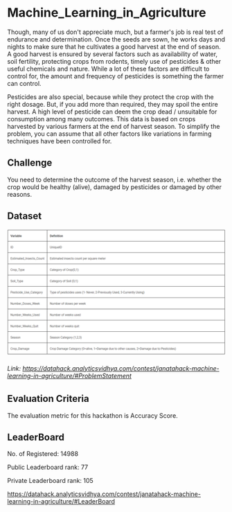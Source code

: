 # Machine_Learning_in_Agriculture
Though, many of us don't appreciate much, but a farmer's job is real test of endurance and determination. Once the seeds are sown, he works days and nights to make sure that he cultivates a good harvest at the end of season. A good harvest is ensured by several factors such as availability of water, soil fertility, protecting crops from rodents, timely use of pesticides & other useful chemicals and nature. While a lot of these factors are difficult to control for, the amount and frequency of pesticides is something the farmer can control.

Pesticides are also special, because while they protect the crop with the right dosage. But, if you add more than required, they may spoil the entire harvest. A high level of pesticide can deem the crop dead / unsuitable for consumption among many outcomes. This data is based on crops harvested by various farmers at the end of harvest season. To simplify the problem, you can assume that all other factors like variations in farming techniques have been controlled for.

## Challenge
You need to determine the outcome of the harvest season, i.e. whether the crop would be healthy (alive), damaged by pesticides or damaged by other reasons.

## Dataset
![alt text](https://github.com/hrsht-13/Machine_Learning_in_Agriculture/blob/master/data_description.png)

###### Link: https://datahack.analyticsvidhya.com/contest/janatahack-machine-learning-in-agriculture/#ProblemStatement

## Evaluation Criteria 
The evaluation metric for this hackathon is Accuracy Score.

## LeaderBoard 

No. of Registered: 14988

Public Leaderboard rank: 77

Private Leaderboard rank: 105

https://datahack.analyticsvidhya.com/contest/janatahack-machine-learning-in-agriculture/#LeaderBoard

